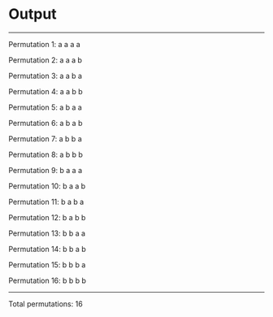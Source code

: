 # Output
-----------------------
Permutation 1:	a a a a 

Permutation 2:	a a a b 

Permutation 3:	a a b a 

Permutation 4:	a a b b 

Permutation 5:	a b a a 

Permutation 6:	a b a b 

Permutation 7:	a b b a 

Permutation 8:	a b b b 

Permutation 9:	b a a a 

Permutation 10:	b a a b 

Permutation 11:	b a b a 

Permutation 12:	b a b b 

Permutation 13:	b b a a 

Permutation 14:	b b a b 

Permutation 15:	b b b a 

Permutation 16:	b b b b 

-----------------------
Total permutations: 16
